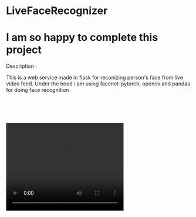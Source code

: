 # LiveFaceRecognizer


<h1>I am so happy to complete this project</h1>

Description :

This is a web service made in flask for reconizing person's face from live video feed. Under the hood i am using facenet-pytorch, opencv and pandas for doing face recognition



<br>
<br>
<br><br>
<video width="320" height="240" controls>
  <source src="https://user-images.githubusercontent.com/42988994/120921523-b7e34c00-c6e1-11eb-8294-85475814e428.mp4" type="video/mp4">
Your browser does not support the video tag.
</video>
